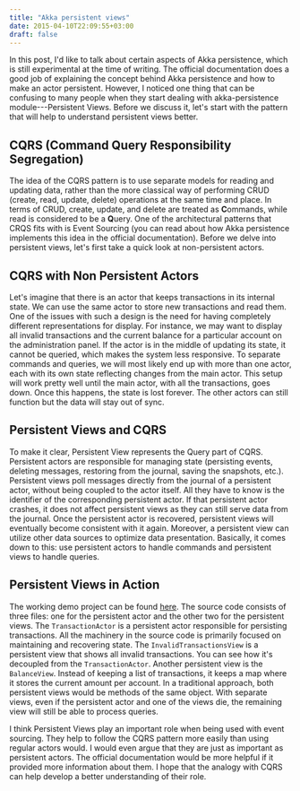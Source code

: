 ```yaml
---
title: "Akka persistent views"
date: 2015-04-10T22:09:55+03:00
draft: false
---
```


In this post, I'd like to talk about certain aspects of Akka persistence, which is still experimental at the time of writing. The official documentation does a good job of explaining the concept behind Akka persistence and how to make an actor persistent. However, I noticed one thing that can be confusing to many people when they start dealing with akka-persistence module---Persistent Views. Before we discuss it, let's start with the pattern that will help to understand persistent views better.

## CQRS (Command Query Responsibility Segregation)
The idea of the CQRS pattern is to use separate models for reading and updating data, rather than the more classical way of performing CRUD (create, read, update, delete) operations at the same time and place. In terms of CRUD, create, update, and delete are treated as **C**ommands, while read is considered to be a **Q**uery. One of the architectural patterns that CRQS fits with is Event Sourcing (you can read about how Akka persistence implements this idea in the official documentation). Before we delve into persistent views, let's first take a quick look at non-persistent actors.

## CQRS with Non Persistent Actors
Let's imagine that there is an actor that keeps transactions in its internal state. We can use the same actor to store new transactions and read them. One of the issues with such a design is the need for having completely different representations for display. For instance, we may want to display all invalid transactions and the current balance for a particular account on the administration panel. If the actor is in the middle of updating its state, it cannot be queried, which makes the system less responsive. To separate commands and queries, we will most likely end up with more than one actor, each with its own state reflecting changes from the main actor. This setup will work pretty well until the main actor, with all the transactions, goes down. Once this happens, the state is lost forever. The other actors can still function but the data will stay out of sync.

## Persistent Views and CQRS
To make it clear, Persistent View represents the Query part of CQRS. Persistent actors are responsible for managing state (persisting events, deleting messages, restoring from the journal, saving the snapshots, etc.). Persistent views poll messages directly from the journal of a persistent actor, without being coupled to the actor itself. All they have to know is the identifier of the corresponding persistent actor. If that persistent actor crashes, it does not affect persistent views as they can still serve data from the journal. Once the persistent actor is recovered, persistent views will eventually become consistent with it again. Moreover, a persistent view can utilize other data sources to optimize data presentation. Basically, it comes down to this: use persistent actors to handle commands and persistent views to handle queries.

## Persistent Views in Action
The working demo project can be found [here](https://github.com/donderom/monadzoo-persistent-view). The source code consists of three files: one for the persistent actor and the other two for the persistent views. The `TransactionActor` is a persistent actor responsible for persisting transactions. All the machinery in the source code is primarily focused on maintaining and recovering state. The `InvalidTransactionsView` is a persistent view that shows all invalid transactions. You can see how it's decoupled from the `TransactionActor`. Another persistent view is the `BalanceView`. Instead of keeping a list of transactions, it keeps a map where it stores the current amount per account. In a traditional approach, both persistent views would be methods of the same object. With separate views, even if the persistent actor and one of the views die, the remaining view will still be able to process queries.

I think Persistent Views play an important role when being used with event sourcing. They help to follow the CQRS pattern more easily than using regular actors would. I would even argue that they are just as important as persistent actors. The official documentation would be more helpful if it provided more information about them.
I hope that the analogy with CQRS can help develop a better understanding of their role.
